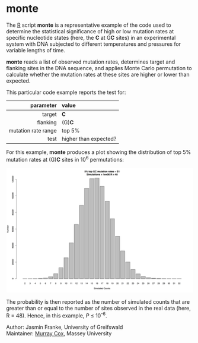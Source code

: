 # monte

The [R](https://www.r-project.org) script **monte** is a representative example of the code used to determine the statistical significance of high or low mutation rates at specific nucleotide states (here, the **C** at G**C** sites) in an experimental system with DNA subjected to different temperatures and pressures for variable lengths of time.

**monte** reads a list of observed mutation rates, determines target and flanking sites in the DNA sequence, and applies Monte Carlo permutation to calculate whether the mutation rates at these sites are higher or lower than expected.

This particular code example reports the test for:

<center>

| parameter           | value                 |
|--------------------:|:----------------------|
| target              | **C**                 |
| flanking            | (G)**C**              |
| mutation rate range | top 5%                |
| test                | higher than expected? |

</center>

For this example, **monte** produces a plot showing the distribution of top 5% mutation rates at (G)**C** sites in 10<sup>6</sup> permutations:

![GC example](example/example_S1.jpg)

The probability is then reported as the number of simulated counts that are greater than or equal to the number of sites observed in the real data (here, R = 48).  Hence, in this example, *P* ≤ 10<sup>-6</sup>.

Author: Jasmin Franke, University of Greifswald<br>
Maintainer: [Murray Cox](http://massey.genomicus.com), Massey University
